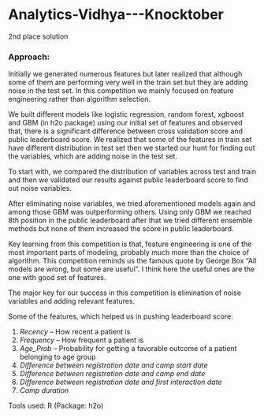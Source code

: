 # Analytics-Vidhya---Knocktober
2nd place solution

### Approach:

Initially we generated numerous features but later realized that although some of them are performing very well in the train set but they are adding noise in the test set. In this competition we mainly focused on feature engineering rather than algorithm selection. 

We built different models like logistic regression, random forest, xgboost and GBM (in h2o package) using our initial set of features and observed that, there is a significant difference between cross validation score and public leaderboard score. We realized that some of the features in train set have different distribution in test set then we started our hunt for finding out the variables, which are adding noise in the test set.

To start with, we compared the distribution of variables across test and train and then we validated our results against public leaderboard score to find out noise variables.

After eliminating noise variables, we tried aforementioned models again and among those GBM was outperforming others. Using only GBM we reached 8th position in the public leaderboard after that we tried different ensemble methods but none of them increased the score in public leaderboard.

Key learning from this competition is that, feature engineering is one of the most important parts of modeling, probably much more than the choice of algorithm. This competition reminds us the famous quote by George Box “All models are wrong, but some are useful”. I think here the useful ones are the one with good set of features.

The major key for our success in this competition is elimination of noise variables and adding relevant features.

Some of the features, which helped us in pushing leaderboard score:

1)	*Recency* – How recent a patient is
2)	*Frequency* – How frequent a patient is
3)	*Age_Prob* – Probability for getting a favorable outcome of a patient belonging to age group
4)	*Difference between registration date and camp start date*
5)	*Difference between registration date and camp end date*
6)	*Difference between registration date and first interaction date*
7)	*Camp duration*


Tools used: R (Package: h2o)



